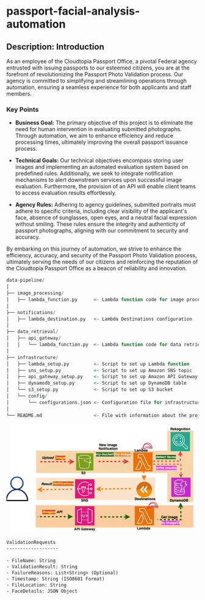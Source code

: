 # passport-facial-analysis-automation 

## Description: Introduction

As an employee of the Cloudtopia Passport Office, a pivotal Federal agency entrusted with issuing passports to our esteemed citizens, you are at the forefront of revolutionizing the Passport Photo Validation process. Our agency is committed to simplifying and streamlining operations through automation, ensuring a seamless experience for both applicants and staff members.

### Key Points

- **Business Goal:** The primary objective of this project is to eliminate the need for human intervention in evaluating submitted photographs. Through automation, we aim to enhance efficiency and reduce processing times, ultimately improving the overall passport issuance process.

- **Technical Goals:** Our technical objectives encompass storing user images and implementing an automated evaluation system based on predefined rules. Additionally, we seek to integrate notification mechanisms to alert downstream services upon successful image evaluation. Furthermore, the provision of an API will enable client teams to access evaluation results effortlessly.

- **Agency Rules:** Adhering to agency guidelines, submitted portraits must adhere to specific criteria, including clear visibility of the applicant's face, absence of sunglasses, open eyes, and a neutral facial expression without smiling. These rules ensure the integrity and authenticity of passport photographs, aligning with our commitment to security and accuracy.

By embarking on this journey of automation, we strive to enhance the efficiency, accuracy, and security of the Passport Photo Validation process, ultimately serving the needs of our citizens and reinforcing the reputation of the Cloudtopia Passport Office as a beacon of reliability and innovation.


  
```r  
data-pipeline/     
│     
├── image_processing/
│   ├── lambda_function.py      <- Lambda function code for image processing
│
├── notifications/
│   ├── lambda_destination.py   <- Lambda Destinations configuration
│
├── data_retrieval/
│   ├── api_gateway/
│   │   └── lambda_function.py  <- Lambda function code for data retrieval
│
├── infrastructure/
│   ├── lambda_setup.py         <- Script to set up Lambda function
│   ├── sns_setup.py            <- Script to set up Amazon SNS topic
│   ├── api_gateway_setup.py    <- Script to set up Amazon API Gateway
│   ├── dynamodb_setup.py       <- Script to set up DynamoDB table
│   └── s3_setup.py             <- Script to set up S3 bucket
│   └── config/
│       └── configurations.json <- Configuration file for infrastructure
│
└── README.md                   <- File with information about the project
```
<p align="center">
  <img src="https://github.com/diegovillatoromx/passport-facial-analysis-automation/blob/main/architecture.gif" alt="architecture-aws" width="800">
</p>


```plaintext
ValidationRequests
-------------------

- FileName: String
- ValidationResult: String
- FailureReasons: List<String> (Optional)
- Timestamp: String (ISO8601 Format)
- FileLocation: String
- FaceDetails: JSON Object
```
